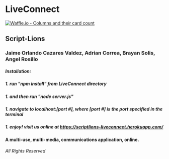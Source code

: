 # LiveConnect
[![Waffle.io - Columns and their card count](https://badge.waffle.io/Script-Lions/LiveConnect.svg?columns=all&style=flat-square)](https://waffle.io/Script-Lions/LiveConnect)
## Script-Lions
### Jaime Orlando Cazares Valdez, Adrian Correa, Brayan Solis, Angel Rosillo
##### Installation:
##### 1. run "npm install" from LiveConnect directory
##### 1. and then run "node server.js"
##### 1. navigate to localhost:[port #], where [port #] is the port specified in the terminal
##### 1. enjoy! visit us online at https://scriptlions-liveconnect.herokuapp.com/
#### A multi-use, multi-media, communications application, online.
###### All Rights Reserved
